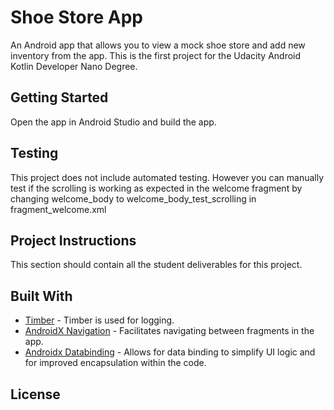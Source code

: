 # Shoe Store App

An Android app that allows you to view a mock shoe store and add new inventory from the app. This is the first project for the Udacity Android Kotlin Developer Nano Degree.

## Getting Started

Open the app in Android Studio and build the app.

## Testing

This project does not include automated testing. However you can manually test if the scrolling is working as expected in the welcome fragment by changing welcome_body to welcome_body_test_scrolling in fragment_welcome.xml

## Project Instructions

This section should contain all the student deliverables for this project.

## Built With

* [Timber](https://github.com/JakeWharton/timber) - Timber is used for logging.
* [AndroidX Navigation](https://developer.android.com/reference/androidx/navigation/package-summary) - Facilitates navigating between fragments in the app.
* [Androidx Databinding](https://developer.android.com/reference/android/databinding/package-summary) - Allows for data binding to simplify UI logic and for improved encapsulation within the code.

## License
